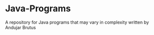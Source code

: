 # Java-Programs
A repository for Java programs that may vary in complexity written by Andujar Brutus
